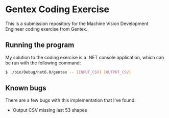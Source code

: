 # Gentex Coding Exercise

This is a submission repository for the Machine Vision Development Engineer coding exercise from Gentex.

## Running the program

My solution to the coding exercise is a .NET console application, which can be run with the following command:

```bash
$ ./bin/Debug/net6.0/gentex -- [INPUT_CSV] [OUTPUT_CSV]
```

## Known bugs

There are a few bugs with this implementation that I've found:

- Output CSV missing last 53 shapes
